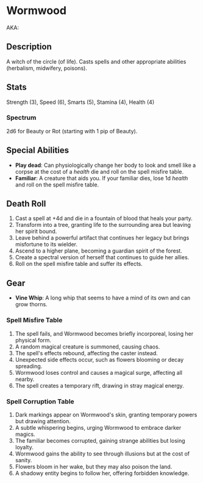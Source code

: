 # Wormwood

AKA:

## Description
A witch of the circle (of life). Casts spells and other appropriate abilities (herbalism, midwifery, poisons).

## Stats
Strength (3), Speed (6), Smarts (5), Stamina (4), Health (4)

### Spectrum
2d6 for Beauty or Rot (starting with 1 pip of Beauty).

## Special Abilities
- **Play dead**: Can physiologically change her body to look and smell like a corpse at the cost of a _health_ die and roll on the spell misfire table.
- **Familiar**: A creature that aids you. If your familiar dies, lose 1d _health_ and roll on the spell misfire table.

## Death Roll
1. Cast a spell at +4d and die in a fountain of blood that heals your party.
2. Transform into a tree, granting life to the surrounding area but leaving her spirit bound.
3. Leave behind a powerful artifact that continues her legacy but brings misfortune to its wielder.
4. Ascend to a higher plane, becoming a guardian spirit of the forest.
5. Create a spectral version of herself that continues to guide her allies.
6. Roll on the spell misfire table and suffer its effects.

## Gear
- **Vine Whip**: A long whip that seems to have a mind of its own and can grow thorns.

### Spell Misfire Table
1. The spell fails, and Wormwood becomes briefly incorporeal, losing her physical form.
2. A random magical creature is summoned, causing chaos.
3. The spell's effects rebound, affecting the caster instead.
4. Unexpected side effects occur, such as flowers blooming or decay spreading.
5. Wormwood loses control and causes a magical surge, affecting all nearby.
6. The spell creates a temporary rift, drawing in stray magical energy.

### Spell Corruption Table
1. Dark markings appear on Wormwood's skin, granting temporary powers but drawing attention.
2. A subtle whispering begins, urging Wormwood to embrace darker magics.
3. The familiar becomes corrupted, gaining strange abilities but losing loyalty.
4. Wormwood gains the ability to see through illusions but at the cost of sanity.
5. Flowers bloom in her wake, but they may also poison the land.
6. A shadowy entity begins to follow her, offering forbidden knowledge.

